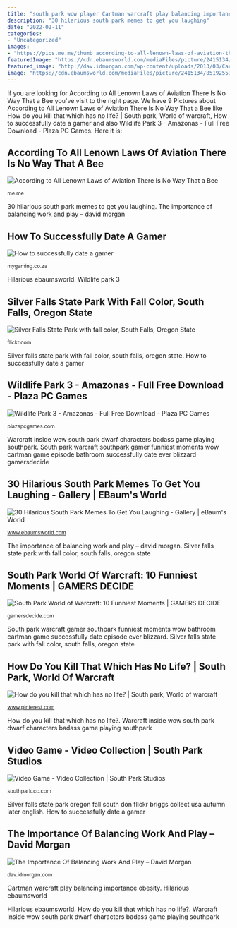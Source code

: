 ```yaml
---
title: "south park wow player Cartman warcraft play balancing importance obesity"
description: "30 hilarious south park memes to get you laughing"
date: "2022-02-11"
categories:
- "Uncategorized"
images:
- "https://pics.me.me/thumb_according-to-all-lenown-laws-of-aviation-there-is-no-66283374.png"
featuredImage: "https://cdn.ebaumsworld.com/mediaFiles/picture/2415134/85192553.png"
featured_image: "http://dav.idmorgan.com/wp-content/uploads/2013/03/Cartman-World-of-Warcraft.jpg"
image: "https://cdn.ebaumsworld.com/mediaFiles/picture/2415134/85192553.png"
---
```


If you are looking for According to All Lenown Laws of Aviation There Is No Way That a Bee you've visit to the right page. We have 9 Pictures about According to All Lenown Laws of Aviation There Is No Way That a Bee like How do you kill that which has no life? | South park, World of warcraft, How to successfully date a gamer and also Wildlife Park 3 - Amazonas - Full Free Download - Plaza PC Games. Here it is:

## According To All Lenown Laws Of Aviation There Is No Way That A Bee

![According to All Lenown Laws of Aviation There Is No Way That a Bee](https://pics.me.me/thumb_according-to-all-lenown-laws-of-aviation-there-is-no-66283374.png "Cartman warcraft play balancing importance obesity")

<small>me.me</small>

30 hilarious south park memes to get you laughing. The importance of balancing work and play – david morgan

## How To Successfully Date A Gamer

![How to successfully date a gamer](http://mygaming.co.za/news/wp-content/uploads/2014/08/South-Park-Warcraft.jpg "According to all lenown laws of aviation there is no way that a bee")

<small>mygaming.co.za</small>

Hilarious ebaumsworld. Wildlife park 3

## Silver Falls State Park With Fall Color, South Falls, Oregon State

![Silver Falls State Park with fall color, South Falls, Oregon State](https://farm7.staticflickr.com/6036/6339232655_0fd179d63c_z.jpg "Video game")

<small>flickr.com</small>

Silver falls state park with fall color, south falls, oregon state. How to successfully date a gamer

## Wildlife Park 3 - Amazonas - Full Free Download - Plaza PC Games

![Wildlife Park 3 - Amazonas - Full Free Download - Plaza PC Games](https://i1.wp.com/images.plazapcgames.com/uploads/Wildlife-Park-3-Amazonas.jpg?fit=1024%2C576&amp;ssl=1 "The importance of balancing work and play – david morgan")

<small>plazapcgames.com</small>

Warcraft inside wow south park dwarf characters badass game playing southpark. South park warcraft southpark gamer funniest moments wow cartman game episode bathroom successfully date ever blizzard gamersdecide

## 30 Hilarious South Park Memes To Get You Laughing - Gallery | EBaum&#039;s World

![30 Hilarious South Park Memes To Get You Laughing - Gallery | eBaum&#039;s World](https://cdn.ebaumsworld.com/mediaFiles/picture/2415134/85192553.png "How to successfully date a gamer")

<small>www.ebaumsworld.com</small>

The importance of balancing work and play – david morgan. Silver falls state park with fall color, south falls, oregon state

## South Park World Of Warcraft: 10 Funniest Moments | GAMERS DECIDE

![South Park World of Warcraft: 10 Funniest Moments | GAMERS DECIDE](https://www.gamersdecide.com/sites/default/files/content-images/news/2017/02/08/south-park-world-warcraft-10-funniest-moments/maxresdefault.jpg "According to all lenown laws of aviation there is no way that a bee")

<small>gamersdecide.com</small>

South park warcraft gamer southpark funniest moments wow bathroom cartman game successfully date episode ever blizzard. Silver falls state park with fall color, south falls, oregon state

## How Do You Kill That Which Has No Life? | South Park, World Of Warcraft

![How do you kill that which has no life? | South park, World of warcraft](https://i.pinimg.com/736x/93/4d/44/934d4463fdf207c101d2352b662955c0--warcraft--world-of-warcraft.jpg "The importance of balancing work and play – david morgan")

<small>www.pinterest.com</small>

How do you kill that which has no life?. Warcraft inside wow south park dwarf characters badass game playing southpark

## Video Game - Video Collection | South Park Studios

![Video Game - Video Collection | South Park Studios](http://4.images.southparkstudios.com/images/shows/south-park/clip-thumbnails/season-10/1008/south-park-s10e08c01-inside-the-world-of-warcraft-16x9.jpg?quality=0.8 "30 hilarious south park memes to get you laughing")

<small>southpark.cc.com</small>

Silver falls state park oregon fall south don flickr briggs collect usa autumn later english. How to successfully date a gamer

## The Importance Of Balancing Work And Play – David Morgan

![The Importance Of Balancing Work And Play – David Morgan](http://dav.idmorgan.com/wp-content/uploads/2013/03/Cartman-World-of-Warcraft.jpg "Silver falls state park oregon fall south don flickr briggs collect usa autumn later english")

<small>dav.idmorgan.com</small>

Cartman warcraft play balancing importance obesity. Hilarious ebaumsworld

Hilarious ebaumsworld. How do you kill that which has no life?. Warcraft inside wow south park dwarf characters badass game playing southpark
